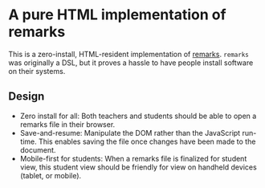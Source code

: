 # A pure HTML implementation of remarks

This is a zero-install, HTML-resident implementation of
[remarks](https://github.com/DIKU-EDU/remarks). `remarks` was originally a DSL,
but it proves a hassle to have people install software on their systems.

## Design

* Zero install for all: Both teachers and students should be able to open a
  remarks file in their browser.
* Save-and-resume: Manipulate the DOM rather than the JavaScript run-time. This
  enables saving the file once changes have been made to the document.
* Mobile-first for students: When a remarks file is finalized for student view,
  this student view should be friendly for view on handheld devices (tablet, or
  mobile).
